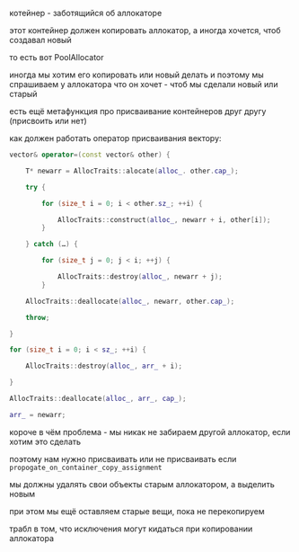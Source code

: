 котейнер - заботящийся об аллокаторе

этот контейнер должен копировать аллокатор, а иногда хочется, чтоб создавал новый

то есть вот PoolAllocator

иногда мы хотим его копировать или новый делать и поэтому мы спрашиваем у аллокатора что он хочет - чтоб мы сделали новый или старый

есть ещё метафункция про присваивание контейнеров друг другу (присвоить или нет)

как должен работать оператор присваивания вектору:
```cpp
vector& operator=(const vector& other) {

	T* newarr = AllocTraits::alocate(alloc_. other.cap_);

	try {

		for (size_t i = 0; i < other.sz_; ++i) {

			AllocTraits::construct(alloc_, newarr + i, other[i]);
		}

	} catch (…) {

		for (size_t j = 0; j < i; ++j) {

			AllocTraits::destroy(alloc_, newarr + j);
		}

	AllocTraits::deallocate(alloc_, newarr, other.cap_);

	throw;

}

for (size_t i = 0; i < sz_; ++i) {

	AllocTraits::destroy(alloc_, arr_ + i);

}

AllocTraits::deallocate(alloc_, arr_, cap_);

arr_ = newarr;
```

короче в чём проблема - мы никак не забираем другой аллокатор, если хотим это сделать

поэтому нам нужно присваивать или не присваивать если `propogate_on_container_copy_assignment`

мы должны удалять свои объекты старым аллокатором, а выделить новым

при этом мы ещё оставляем старые вещи, пока не перекопируем

трабл в том, что исключения могут кидаться при копировании аллокатора